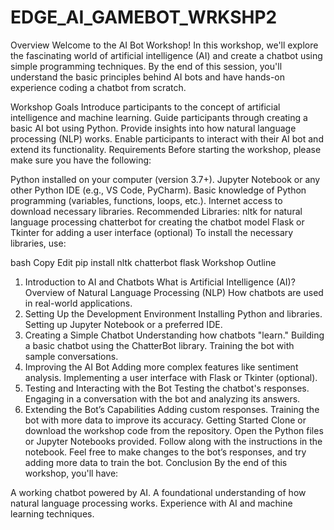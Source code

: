 # EDGE_AI_GAMEBOT_WRKSHP2
Overview
Welcome to the AI Bot Workshop! In this workshop, we'll explore the fascinating world of artificial intelligence (AI) and create a chatbot using simple programming techniques. By the end of this session, you'll understand the basic principles behind AI bots and have hands-on experience coding a chatbot from scratch.

Workshop Goals
Introduce participants to the concept of artificial intelligence and machine learning.
Guide participants through creating a basic AI bot using Python.
Provide insights into how natural language processing (NLP) works.
Enable participants to interact with their AI bot and extend its functionality.
Requirements
Before starting the workshop, please make sure you have the following:

Python installed on your computer (version 3.7+).
Jupyter Notebook or any other Python IDE (e.g., VS Code, PyCharm).
Basic knowledge of Python programming (variables, functions, loops, etc.).
Internet access to download necessary libraries.
Recommended Libraries:
nltk for natural language processing
chatterbot for creating the chatbot model
Flask or Tkinter for adding a user interface (optional)
To install the necessary libraries, use:

bash
Copy
Edit
pip install nltk chatterbot flask
Workshop Outline
1. Introduction to AI and Chatbots
What is Artificial Intelligence (AI)?
Overview of Natural Language Processing (NLP)
How chatbots are used in real-world applications.
2. Setting Up the Development Environment
Installing Python and libraries.
Setting up Jupyter Notebook or a preferred IDE.
3. Creating a Simple Chatbot
Understanding how chatbots "learn."
Building a basic chatbot using the ChatterBot library.
Training the bot with sample conversations.
4. Improving the AI Bot
Adding more complex features like sentiment analysis.
Implementing a user interface with Flask or Tkinter (optional).
5. Testing and Interacting with the Bot
Testing the chatbot's responses.
Engaging in a conversation with the bot and analyzing its answers.
6. Extending the Bot’s Capabilities
Adding custom responses.
Training the bot with more data to improve its accuracy.
Getting Started
Clone or download the workshop code from the repository.
Open the Python files or Jupyter Notebooks provided.
Follow along with the instructions in the notebook.
Feel free to make changes to the bot’s responses, and try adding more data to train the bot.
Conclusion
By the end of this workshop, you'll have:

A working chatbot powered by AI.
A foundational understanding of how natural language processing works.
Experience with AI and machine learning techniques.
